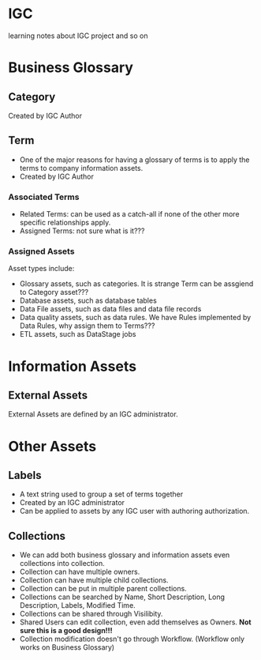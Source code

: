# IGC
learning notes about IGC project and so on

# Business Glossary

## Category
Created by IGC Author

## Term
* One of the major reasons for having a glossary of terms is to apply the terms to company information assets. 
* Created by IGC Author

### Associated Terms
* Related Terms: can be used as a catch-all if none of the other more specific relationships apply. 
* Assigned Terms: not sure what is it???  

### Assigned Assets
Asset types include:
* Glossary assets, such as categories. It is strange Term can be assgiend to Category asset???
* Database assets, such as database tables
* Data File assets, such as data files and data file records
* Data quality assets, such as data rules. We have Rules implemented by Data Rules, why assign them to Terms???
* ETL assets, such as DataStage jobs  

# Information Assets

## External Assets
External Assets are defined by an IGC administrator. 

# Other Assets
## Labels
* A text string used to group a set of terms together
* Created by an IGC administrator
* Can be applied to assets by any IGC user with authoring authorization. 

## Collections
* We can add both business glossary and information assets even collections into collection. 
* Collection can have multiple owners. 
* Collection can have multiple child collections. 
* Collection can be put in multiple parent collections. 
* Collections can be searched by Name, Short Description, Long Description, Labels, Modified Time. 
* Collections can be shared through Visilibity. 
* Shared Users can edit collection, even add themselves as Owners. **Not sure this is a good design!!!**
* Collection modification doesn't go through Workflow. (Workflow only works on Business Glossary)
